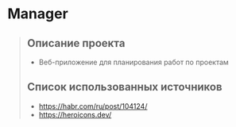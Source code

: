 # Manager
> ## Описание проекта
> - Веб-приложение для планирования работ по проектам
> ## Список использованных источников
> - https://habr.com/ru/post/104124/
> - https://heroicons.dev/
